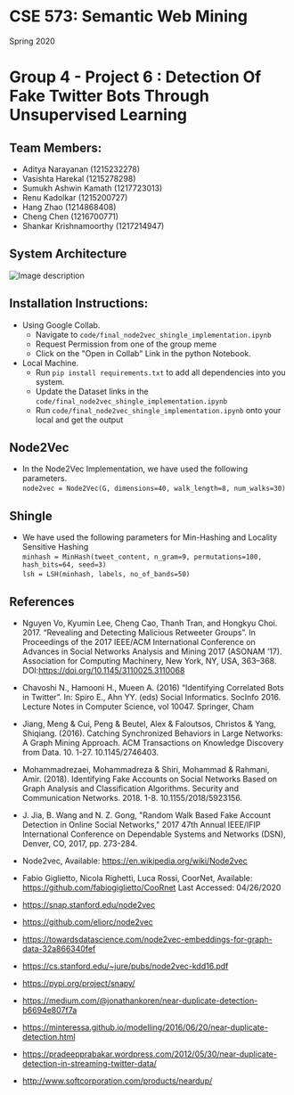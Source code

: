 # CSE 573: Semantic Web Mining 
Spring 2020  <br>

# Group 4 - Project 6 : Detection Of Fake Twitter Bots Through Unsupervised Learning

## Team Members:
* Aditya Narayanan (1215232278)
* Vasishta Harekal (1215278298)
* Sumukh Ashwin Kamath (1217723013)
* Renu Kadolkar (1215200727)
* Hang Zhao (1214868408)
* Cheng Chen (1216700771)
* Shankar Krishnamoorthy (1217214947)

## System Architecture
![Image description](https://github.com/vasishtahd/Twitter-Bot-Detection-With-Graph-Analytics/blob/master/system_design.png)

## Installation Instructions:
* Using Google Collab.
  * Navigate to ```code/final_node2vec_shingle_implementation.ipynb```
  * Request Permission from one of the group meme
  * Click on the "Open in Collab" Link in the python Notebook.
* Local Machine.
  * Run ```pip install requirements.txt``` to add all dependencies into you system.
  * Update the Dataset links in the ```code/final_node2vec_shingle_implementation.ipynb```
  * Run ```code/final_node2vec_shingle_implementation.ipynb``` onto your local and get the output
##  Node2Vec
*   In the Node2Vec Implementation, we have used the following parameters. <br>
    ```node2vec = Node2Vec(G, dimensions=40, walk_length=8, num_walks=30)```

##  Shingle
*  We have used the following parameters for Min-Hashing and Locality Sensitive Hashing <br>
   ```minhash = MinHash(tweet_content, n_gram=9, permutations=100, hash_bits=64, seed=3)``` <br>
   ```lsh = LSH(minhash, labels, no_of_bands=50)```

## References
* Nguyen Vo, Kyumin Lee, Cheng Cao, Thanh Tran, and Hongkyu Choi. 2017. “Revealing and Detecting Malicious Retweeter Groups”. In Proceedings of the 2017 IEEE/ACM International Conference on Advances in Social Networks Analysis and Mining 2017 (ASONAM ’17). Association for Computing Machinery, New York, NY, USA, 363–368. DOI:https://doi.org/10.1145/3110025.3110068

* Chavoshi N., Hamooni H., Mueen A. (2016) “Identifying Correlated Bots in Twitter”. In: Spiro E., Ahn YY. (eds) Social Informatics. SocInfo 2016. Lecture Notes in Computer Science, vol 10047. Springer, Cham

* Jiang, Meng & Cui, Peng & Beutel, Alex & Faloutsos, Christos & Yang, Shiqiang. (2016). Catching Synchronized Behaviors in Large Networks: A Graph Mining Approach. ACM Transactions on Knowledge Discovery from Data. 10. 1-27. 10.1145/2746403. 

* Mohammadrezaei, Mohammadreza & Shiri, Mohammad & Rahmani, Amir. (2018). Identifying Fake Accounts on Social Networks Based on Graph Analysis and Classification Algorithms. Security and Communication Networks. 2018. 1-8. 10.1155/2018/5923156. 

* J. Jia, B. Wang and N. Z. Gong, "Random Walk Based Fake Account Detection in Online Social Networks," 2017 47th Annual IEEE/IFIP International Conference on Dependable Systems and Networks (DSN), Denver, CO, 2017, pp. 273-284.

* Node2vec, Available: https://en.wikipedia.org/wiki/Node2vec

* Fabio Giglietto, Nicola Righetti, Luca Rossi, CoorNet, Available: https://github.com/fabiogiglietto/CooRnet Last Accessed: 04/26/2020

*  https://snap.stanford.edu/node2vec 

*  https://github.com/eliorc/node2vec

*  https://towardsdatascience.com/node2vec-embeddings-for-graph-data-32a866340fef   

*  https://cs.stanford.edu/~jure/pubs/node2vec-kdd16.pdf

*  https://pypi.org/project/snapy/

*  https://medium.com/@jonathankoren/near-duplicate-detection-b6694e807f7a

*  https://minteressa.github.io/modelling/2016/06/20/near-duplicate-detection.html

*  https://pradeepprabakar.wordpress.com/2012/05/30/near-duplicate-detection-in-streaming-twitter-data/

*  http://www.softcorporation.com/products/neardup/
